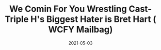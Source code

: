 ---
title: "We Comin For You Wrestling Cast- Triple H's Biggest Hater is Bret Hart ( WCFY Mailbag)"
date: 2021-05-03
description: "We Comin For You Wrestling Cast- Triple H's Biggest Hater is Bret Hart ( WCFY Mailbag)"
longDescription: >-
    RVS and R8TED R dedicate a full episode to answering your questions and throw in some hilarious childhood stories
    
    Topics Include: 
    ● Did WWE write the Mortal Kombat movie?
    ● Backlash for calling out Hulk Hogan's racism
    ● Is Asuka's gimmick a stereotype?
    ● Is AEW truly progressive or do they promote tokenism?
    ● Is WWE too corporate to enjoy?
    ● Is Bret Hart a hater towards Triple H?
    And more!
    Nate Robinson Award of Egregiousness: Mark Carrano
    How You Take PTO to Commit Treason: Drake Wuertz
    I'm Black Y'all: Shoutout to Mark Henry
    
    Visit ProWrestlingBlack.org for all We Comin For You Cast episodes! Send questions or comments to
    WeCominForYouCast@gmail.com
    WCFY online
    RVS: @FranchICE06
    ROD: @R8TED_R
    FB Group: https://bit.ly/3iGwOMw
    IG: https://bit.ly/2NB17ZB
    
    Follow SOLC Network online 
    Instagram: https://bit.ly/39VL542 ​     
    Twitter: https://bit.ly/39aL395 ​     
    Facebook: https://bit.ly/3sQn7je​  
    IG: https://bit.ly/2NB17ZB​
duration: "2:04:32"
youtubeId: "YP3aUgqLaTU"

image: "/uploads/thumbnails/YP3aUgqLaTU.jpg"
tags: ["wrestling","wwe","aew"]
draft: false
---